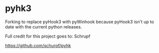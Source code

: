 # pyhk3
Forking to replace pyHook3 with pyWinhook because pyHook3 isn't up to date with the current python releases.


Full credit for this project goes to: Schrupf

https://github.com/schurpf/pyhk
